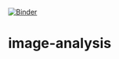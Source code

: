 [![Binder](https://mybinder.org/badge_logo.svg)](https://mybinder.org/v2/gh/Odessit007/Signal-Processing-Notebooks/master)

# image-analysis
